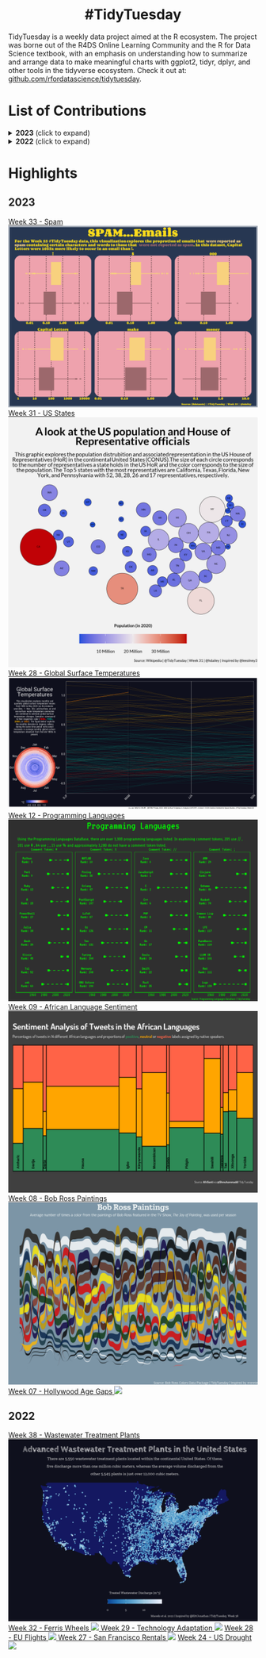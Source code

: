 <h1 align="center">
#TidyTuesday
</h1>
TidyTuesday is a weekly data project aimed at the R ecosystem. The project was borne out of the R4DS Online Learning Community and the R for Data Science textbook, with an emphasis on understanding how to summarize and arrange data to make meaningful charts with ggplot2, tidyr, dplyr, and other tools in the tidyverse ecosystem. Check it out at: <a href="https://github.com/rfordatascience/tidytuesday/blob/master/README.md"> github.com/rfordatascience/tidytuesday</a>. <br>

# List of Contributions

<details>
  <summary><b>2023</b> (click to expand)</summary>
  
<!-- toc -->
* 2023/37 [Global Human Day](https://github.com/hdailey/TidyTuesday/tree/main/2023/2023-09-12_GlobalHumanDay)
* 2023/36 [Unions](https://github.com/hdailey/TidyTuesday/tree/main/2023/2023-09-05_Unions)
* 2023/35 [Fair Use](https://github.com/hdailey/TidyTuesday/tree/main/2023/2023-08-29_FairUse)
* 2023/34 [Refugees](https://github.com/hdailey/TidyTuesday/tree/main/2023/2023-08-22_Refugees)
* 2023/33 [Email Spam](https://github.com/hdailey/TidyTuesday/tree/main/2023/2023-08-15_Spam)
* 2023/31 [US States](https://github.com/hdailey/TidyTuesday/tree/main/2023/2023-08-01_USStates)
* 2023/30 [Scurvy](https://github.com/hdailey/TidyTuesday/tree/main/2023/2023-07-25_Scurvy)
* 2023/29 [GPT Detection](https://github.com/hdailey/TidyTuesday/tree/main/2023/2023-07-18_GPTDetection)
* 2023/28 [Global Surface Temperatures](https://github.com/hdailey/TidyTuesday/tree/main/2023/2023-07-11_GlobalSurfaceTemperatures)
* 2023/27 [Historical Markers](https://github.com/hdailey/TidyTuesday/tree/main/2023/2023-07-04_HistoricalMarkers)
* 2023/26 [US Populated Places](https://github.com/hdailey/TidyTuesday/tree/main/2023/2023-06-27_USPopulatedPlaces)
* 2023/25 [UFO Sightings Redux](https://github.com/hdailey/TidyTuesday/tree/main/2023/2023-06-20_UFO)
* 2023/24 [SAFI Survey Data](https://github.com/hdailey/TidyTuesday/tree/main/2023/2023-06-13_SAFI)
* 2023/23 [Energy Data](https://github.com/hdailey/TidyTuesday/tree/main/2023/2023-06-06_Energy)
* 2023/22 [Verified Oldest People](https://github.com/hdailey/TidyTuesday/tree/main/2023/2023-05-30_OldestPeople)
* 2023/21 [Central Park Squirrels](https://github.com/hdailey/TidyTuesday/tree/main/2023/2023-05-23_Squirrels)
* 2023/20 [Tornados](https://github.com/hdailey/TidyTuesday/tree/main/2023/2023-05-16_Tornados)
* 2023/19 [Childcare Prices](https://github.com/hdailey/TidyTuesday/tree/main/2023/2023-05-09_ChildcareCosts)
* 2023/18 [The Portal Project](https://github.com/hdailey/TidyTuesday/tree/main/2023/2023-05-02_PortalProject)
* 2023/17 [London Marathon](https://github.com/hdailey/TidyTuesday/tree/main/2023/2023-04-25_LondonMarathon)
* 2023/16 [Neolithic Founder Crops](https://github.com/hdailey/TidyTuesday/tree/main/2023/2023-04-18_NeolithicFounderCrops)
* 2023/15 [US Egg Production](https://github.com/hdailey/TidyTuesday/tree/main/2023/2023-04-11_USEggProduction)
* 2023/14 [Premier League Match Data](https://github.com/hdailey/TidyTuesday/tree/main/2023/2023-04-04_PremierLeague)
* 2023/13 [Time Zones](https://github.com/hdailey/TidyTuesday/tree/main/2023/2023-03-28_TimeZones)
* 2023/12 [Programming Languages](https://github.com/hdailey/TidyTuesday/tree/main/2023/2023-03-21_ProgrammingLanguages)
* 2023/11 [European Drug Development](https://github.com/hdailey/TidyTuesday/tree/main/2023/2023-03-14_EUDrugDevelopment)
* 2023/10 [Numbats in Australia](https://github.com/hdailey/TidyTuesday/tree/main/2023/2023-03-07_NumbatsAU)
* 2023/09 [African Language Sentiment](https://github.com/hdailey/TidyTuesday/tree/main/2023/2023-02-28_AfricanLanguageSentiment)
* 2023/08 [Bob Ross Paintings](https://github.com/hdailey/TidyTuesday/tree/main/2023/2023-02-21_BobRoss)
* 2023/07 [Hollywood Age Gap](https://github.com/hdailey/TidyTuesday/tree/main/2023/2023-02-14_HollywoodAgeGaps)
* 2023/06 [Big Tech Stocks](https://github.com/hdailey/TidyTuesday/tree/main/2023/2023-02-07_BigTechStockPrice)
* 2023/05 [Pet Cats UK](https://github.com/hdailey/TidyTuesday/tree/main/2023/2023-01-31_CatsUK)
* 2023/04 [Alone TV series](https://github.com/leeolney3/TidyTuesday/tree/main/2023/week_04)
* 2023/03 [Art History](https://github.com/hdailey/TidyTuesday/tree/main/2023/2023-01-17_Artists)
* 2023/02 [Project FeederWatch](https://github.com/hdailey/TidyTuesday/tree/main/2023/2023-01-10_BirdFeederWatch)
* 2023/01 [BYO Data](https://github.com/hdailey/TidyTuesday/tree/main/2023/2023-01-03_BringYourOwn)
<!-- tocstop -->
</details>

<details>
<summary><b>2022</b> (click to expand)</summary>

<!-- toc -->
* 2022/38 [Wastewater Treatment Plants](https://github.com/hdailey/TidyTuesday/tree/main/2022/2022-09-20_WWTP)
* 2022/35 [Pell Grants](https://github.com/hdailey/TidyTuesday/tree/main/2022/2022-08-30_PellGrant)
* 2022/34 [CHIP Dataset](https://github.com/hdailey/TidyTuesday/tree/main/2022/2022-08-23_CHIPDataset)
* 2022/33 [Psychometrics](https://github.com/hdailey/TidyTuesday/tree/main/2022/2022-08-16_Psychometrics)
* 2022/32 [Ferris Wheels](https://github.com/hdailey/TidyTuesday/tree/main/2022/2022-08-09_FerrisWheels)
* 2022/31 [OR Spotted Frog](https://github.com/hdailey/TidyTuesday/tree/main/2022/2022-08-02_ORSpottedFrog)
* 2022/29 [Technology Adaptation](https://github.com/hdailey/TidyTuesday/tree/main/2022/2022-07-19_TechnologyAdoption)
* 2022/28 [EU Flights](https://github.com/hdailey/TidyTuesday/tree/main/2022/2022-07-12_EUFlights)
* 2022/27 [SF Rentals](https://github.com/hdailey/TidyTuesday/tree/main/2022/2022-07-05_SFRent)
* 2022/26 [UK Pay Gap](https://github.com/hdailey/TidyTuesday/tree/main/2022/2022-06-28_UKPay)
* 2022/25 [Juneteenth](https://github.com/hdailey/TidyTuesday/tree/main/2022/2022-06-21_Juneteenth)
* 2022/24 [Drought](https://github.com/hdailey/TidyTuesday/tree/main/2022/2022-06-14_Drought)
<!-- tocstop -->
</details>

# Highlights
## 2023
<a href="https://github.com/hdailey/TidyTuesday/tree/main/2023/2023-08-15_Spam">
Week 33 - Spam
</a>
<img src="https://github.com/hdailey/TidyTuesday/blob/main/2023/2023-08-15_Spam/2023-08-15_TT.png"> 

<a href="https://github.com/hdailey/TidyTuesday/tree/main/2023/2023-08-01_USStates">
Week 31 - US States
</a>
<img src="https://github.com/hdailey/TidyTuesday/blob/main/2023/2023-08-01_USStates/2023-08-01_TT.png"> 

<a href="https://github.com/hdailey/TidyTuesday/tree/main/2023/2023-07-11_GlobalSurfaceTemperatures">
Week 28 - Global Surface Temperatures
</a>
<img src="https://github.com/hdailey/TidyTuesday/blob/main/2023/2023-07-11_GlobalSurfaceTemperatures/2023-07-20_TT.png"> 

<a href="https://github.com/hdailey/TidyTuesday/tree/main/2023/2023-03-21_ProgrammingLanguages">
Week 12 - Programming Languages
</a>
<img src="https://github.com/hdailey/TidyTuesday/blob/main/2023/2023-03-21_ProgrammingLanguages/2023-03-21_TT.png"> 

<a href="https://github.com/hdailey/TidyTuesday/tree/main/2023/2023-02-28_AfricanLanguageSentiment">
Week 09 - African Language Sentiment
</a>
<img src="https://github.com/hdailey/TidyTuesday/blob/main/2023/2023-02-28_AfricanLanguageSentiment/2023-02-28_TT.png"> 

<a href="https://github.com/hdailey/TidyTuesday/tree/main/2023/2023-02-21_BobRoss">
Week 08 - Bob Ross Paintings
</a>
<img src="https://github.com/hdailey/TidyTuesday/blob/main/2023/2023-02-21_BobRoss/2023-02-21_TT.png"> 

<a href="https://github.com/hdailey/TidyTuesday/tree/main/2023/2023-02-14_HollywoodAgeGaps">
Week 07 - Hollywood Age Gaps
</a>
<img src="https://user-images.githubusercontent.com/91282117/218871188-d7b4407e-923f-4161-b95d-2ebe7f6e8d16.png"> 

## 2022
<a href="https://github.com/hdailey/TidyTuesday/tree/main/2022/2022-09-20_WWTP">
Week 38 - Wastewater Treatment Plants
<img src="https://github.com/hdailey/TidyTuesday/blob/main/2022/2022-09-20_WWTP/2023-03-01_TT.png"> 

<a href="https://github.com/hdailey/TidyTuesday/tree/main/2022/2022-08-09_FerrisWheels">
Week 32 - Ferris Wheels
<img src="https://user-images.githubusercontent.com/91282117/186250644-ad38d7dd-836b-417e-b5cf-8ce107d622c0.png"> 

<a href="https://github.com/hdailey/TidyTuesday/tree/main/2022/2022-07-19_TechnologyAdoption"> 
Week 29 - Technology Adaptation
</a>
<img src="https://user-images.githubusercontent.com/91282117/182464986-c7f26404-912e-49ca-acdd-58cffcb4177d.png"> 


<a href="https://github.com/hdailey/TidyTuesday/tree/main/2022/2022-07-12_EUFlights">
Week 28 - EU Flights
<img src="https://user-images.githubusercontent.com/91282117/179805679-165c1472-f9b6-4495-b9e3-0804cba97dc3.png"> 


<a href="https://github.com/hdailey/TidyTuesday/tree/main/2022/2022-07-05_SFRent">
Week 27 - San Francisco Rentals
</a>
<img src="https://user-images.githubusercontent.com/91282117/177866848-6930b0ce-500e-4075-a46f-cdf961c15049.png"> 
 
<a href="https://github.com/hdailey/TidyTuesday/tree/main/2022/2022-06-14_Drought">
Week 24 - US Drought
</a>
<img src="https://user-images.githubusercontent.com/91282117/176217471-769928b1-b28e-42d0-992c-9e9a1ae1e6cf.png"> 


